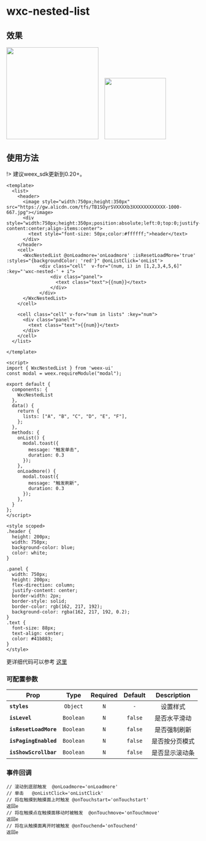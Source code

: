 # wxc-nested-list

## 效果

<img src="http://cdn.emas-poc.com/material/weex/4dml3-hnzk7.gif" width="240"/>&nbsp;&nbsp;&nbsp;&nbsp;<img src="http://cdn.emas-poc.com/material/weex/weex-ui-z-1.jpg" width="160"/>

## 使用方法

!> 建议weex_sdk更新到0.20+。

```vue
<template>
  <list>
    <header>
      <image style="width:750px;height:350px" src="https://gw.alicdn.com/tfs/TB1SOyrSVXXXXb3XXXXXXXXXXXX-1000-667.jpg"></image>
      <div style="width:750px;height:350px;position:absolute;left:0;top:0;justify-content:center;align-items:center">
        <text style="font-size: 50px;color:#ffffff;">header</text>
      </div>
    </header>
    <cell>
      <WxcNestedList @onLoadmore='onLoadmore' :isResetLoadMore='true' :styles="{backgroundColor: 'red'}" @onListClick='onList'>
            <div class="cell"  v-for="(num, i) in [1,2,3,4,5,6]" :key="'wxc-nested-' + i">
                <div class="panel">
                  <text class="text">{{num}}</text>
                </div>
            </div>
      </WxcNestedList>
    </cell>
    
    <cell class="cell" v-for="num in lists" :key="num">
      <div class="panel">
        <text class="text">{{num}}</text>
      </div>
    </cell>
  </list>
  
</template>

<script>
import { WxcNestedList } from 'weex-ui'
const modal = weex.requireModule("modal");

export default {
  components: {
    WxcNestedList
  },
  data() {
    return {
      lists: ["A", "B", "C", "D", "E", "F"],
    };
  },
  methods: {
    onList() {
      modal.toast({
        message: "触发单击",
        duration: 0.3
      });
    },
    onLoadmore() {
      modal.toast({
        message: "触发刷新",
        duration: 0.3
      });
    },
  }
};
</script>

<style scoped>
.header {
  height: 200px;
  width: 750px;
  background-color: blue;
  color: white;
}

.panel {
  width: 750px;
  height: 200px;
  flex-direction: column;
  justify-content: center;
  border-width: 2px;
  border-style: solid;
  border-color: rgb(162, 217, 192);
  background-color: rgba(162, 217, 192, 0.2);
}
.text {
  font-size: 88px;
  text-align: center;
  color: #41b883;
}
</style>
```

更详细代码可以参考 [这里](https://github.com/alibaba/weex-ui/blob/master/example/nested-list/index.vue)

### 可配置参数
| Prop | Type | Required | Default | Description |
| ---- |:----:|:---:|:-------:| :----------:|
| **`styles`** | `Object` | `N` | `-` | 设置样式 |
| **`isLevel`** | `Boolean` | `N` | `false` | 是否水平滑动 |
| **`isResetLoadMore`** | `Boolean` | `N` | `false` | 是否强制刷新 |
| **`isPagingEnabled`** | `Boolean` | `N` | `false` | 是否按分页模式 |
| **`isShowScrollbar`** | `Boolean` | `N` | `false` | 是否显示滚动条 |

### 事件回调

```
// 滚动到底部触发	@onLoadmore='onLoadmore'
// 单击	@onListClick='onListClick'
// 将在触摸到触摸面上时触发	@onTouchstart='onTouchstart'
返回e
// 将在触摸点在触摸面移动时被触发	@onTouchmove='onTouchmove'
返回e
// 将在从触摸面离开时被触发	@onTouchend='onTouchend'
返回e
```